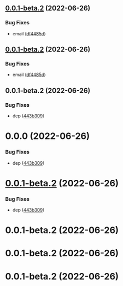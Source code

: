 ## [0.0.1-beta.2](https://github.com/ChpShy/git-auto-configy/compare/v0.0.1-beta.1...v0.0.1-beta.2) (2022-06-26)

### Bug Fixes

- email ([df4485d](https://github.com/ChpShy/git-auto-configy/commit/df4485d832d0ead1cd3b41d78735f860f6f03662))

## [0.0.1-beta.2](https://github.com/ChpShy/git-auto-configy/compare/v0.0.1-beta.2...v0.0.1-beta.0) (2022-06-26)

### Bug Fixes

- email ([df4485d](https://github.com/ChpShy/git-auto-configy/commit/df4485d832d0ead1cd3b41d78735f860f6f03662))

## 0.0.1-beta.2 (2022-06-26)

### Bug Fixes

- dep ([443b309](https://github.com/ChpShy/git-auto-configy/commit/443b309e97c3ce695579c6568ff3649a0cb7e2c5))

# 0.0.0 (2022-06-26)

### Bug Fixes

- dep ([443b309](https://github.com/ChpShy/git-auto-configy/commit/443b309e97c3ce695579c6568ff3649a0cb7e2c5))

# [0.0.1-beta.2](https://github.com/ChpShy/git-auto-configy/compare/v0.0.1-beta.2...v0.0.1-beta.2) (2022-06-26)

### Bug Fixes

- dep ([443b309](https://github.com/ChpShy/git-auto-configy/commit/443b309e97c3ce695579c6568ff3649a0cb7e2c5))

# 0.0.1-beta.2 (2022-06-26)

# 0.0.1-beta.2 (2022-06-26)

# 0.0.1-beta.2 (2022-06-26)
